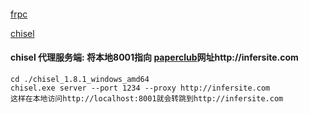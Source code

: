 ####

[frpc](https://github.com/stilleshan/frpc) 

[chisel](https://github.com/jpillora/chisel)

#### chisel 代理服务端: 将本地8001指向 [paperclub](http://infersite.com)网址http://infersite.com
```swagger codegen
cd ./chisel_1.8.1_windows_amd64
chisel.exe server --port 1234 --proxy http://infersite.com
这样在本地访问http://localhost:8001就会转跳到http://infersite.com
```


